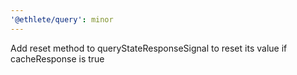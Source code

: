 ```yaml
---
'@ethlete/query': minor
---
```


Add reset method to queryStateResponseSignal to reset its value if cacheResponse is true
